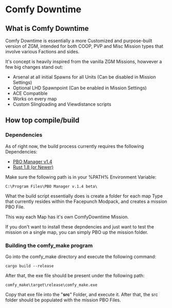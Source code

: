 # Comfy Downtime

## What is Comfy Downtime
Comfy Downtime is essentially a more Customized and purpose-built version of ZGM, intended for both COOP, PVP and Misc Mission types that involve various Factions and sides.

It's concept is heavily inspired from the vanilla ZGM Missions, howvever a few big changes stand out:

* Arsenal at all initial Spawns for all Units (Can be disabled in Mission Settings)
* Optional LHD Spawnpoint (Can be enabled in Mission Settings)
* ACE Compatible
* Works on every map
* Custom Slingloading and Viewdistance scripts

## How top compile/build
### Dependencies
As of right now, the build process currently requires the following Dependencies:
* [PBO Manager v1.4](http://www.armaholic.com/page.php?id=16369)
* [Rust 1.8 (or Newer)](https://www.rust-lang.org/downloads.html)

Make sure the following path is in your %PATH% Environment Variable:
```
C:\Program Files\PBO Manager v.1.4 beta\
```

What the build script essentially does is create a folder for each map Type that currently resides within the Facepunch Modpack, and creates a mission PBO File.

This way each Map has it's own ComfyDowntime Mission.

If you don't want to install these depndencies and just want to test the mission on a single map, you can simply PBO up the mission folder.

### Building the comfy_make program
Go into the comfy_make directory and execute the following command:
```
cargo build --release
```

After that, the exe file should be present under the following path:
```
comfy_make\target\release\comfy_make.exe
```
Copy that exe file into the "**src**" Folder, and execute it.
After that, the src folder should be populated with the mission PBO Files.
